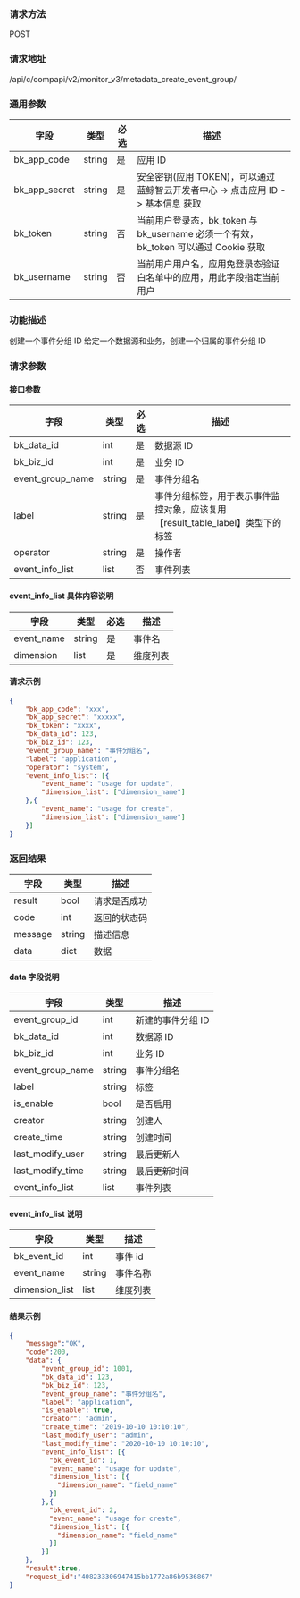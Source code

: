 
### 请求方法

POST


### 请求地址

/api/c/compapi/v2/monitor_v3/metadata_create_event_group/


### 通用参数

| 字段 | 类型 | 必选 |  描述 |
|-----------|------------|--------|------------|
| bk_app_code  |  string    | 是 | 应用 ID     |
| bk_app_secret|  string    | 是 | 安全密钥(应用 TOKEN)，可以通过 蓝鲸智云开发者中心 -> 点击应用 ID -> 基本信息 获取 |
| bk_token     |  string    | 否 | 当前用户登录态，bk_token 与 bk_username 必须一个有效，bk_token 可以通过 Cookie 获取 |
| bk_username  |  string    | 否 | 当前用户用户名，应用免登录态验证白名单中的应用，用此字段指定当前用户 |


### 功能描述

创建一个事件分组 ID
给定一个数据源和业务，创建一个归属的事件分组 ID

### 请求参数



#### 接口参数

| 字段           | 类型   | 必选 | 描述        |
| -------------- | ------ | ---- | ----------- |
| bk_data_id  | int | 是   | 数据源 ID |
| bk_biz_id | int | 是 | 业务 ID |
| event_group_name | string | 是 | 事件分组名 |
| label | string | 是 | 事件分组标签，用于表示事件监控对象，应该复用【result_table_label】类型下的标签 |
| operator | string | 是 | 操作者 |
| event_info_list | list | 否 | 事件列表 |

#### event_info_list 具体内容说明

| 字段                | 类型   | 必选   | 描述     |
| ------------------- | ------ | -------- | -------- |
| event_name | string | 是 | 事件名 |
| dimension | list | 是 | 维度列表 |

#### 请求示例

```json
{
    "bk_app_code": "xxx",
    "bk_app_secret": "xxxxx",
    "bk_token": "xxxx",
    "bk_data_id": 123,
    "bk_biz_id": 123,
    "event_group_name": "事件分组名",
    "label": "application",
    "operator": "system",
    "event_info_list": [{
        "event_name": "usage for update",
        "dimension_list": ["dimension_name"]
    },{
        "event_name": "usage for create",
        "dimension_list": ["dimension_name"]
    }]
}
```

### 返回结果

| 字段    | 类型   | 描述         |
| ------- | ------ | ------------ |
| result  | bool   | 请求是否成功 |
| code    | int    | 返回的状态码 |
| message | string | 描述信息     |
| data    | dict   | 数据         |

#### data 字段说明

| 字段                | 类型   | 描述     |
| ------------------- | ------ | -------- |
| event_group_id | int | 新建的事件分组 ID  |
| bk_data_id | int | 数据源 ID |
| bk_biz_id | int | 业务 ID |
| event_group_name | string | 事件分组名 |
| label | string | 标签 |
| is_enable | bool | 是否启用 |
| creator | string | 创建人 |
| create_time | string | 创建时间 |
| last_modify_user | string | 最后更新人 |
| last_modify_time | string | 最后更新时间 |
| event_info_list | list | 事件列表 |

#### event_info_list 说明

| 字段           | 类型   | 描述     |
| -------------- | ------ | -------- |
| bk_event_id    | int    | 事件 id   |
| event_name     | string | 事件名称 |
| dimension_list | list   | 维度列表 |

#### 结果示例

```json
{
    "message":"OK",
    "code":200,
    "data": {
    	"event_group_id": 1001,
    	"bk_data_id": 123,
    	"bk_biz_id": 123,
    	"event_group_name": "事件分组名",
    	"label": "application",
    	"is_enable": true,
    	"creator": "admin",
    	"create_time": "2019-10-10 10:10:10",
    	"last_modify_user": "admin",
    	"last_modify_time": "2020-10-10 10:10:10",
    	"event_info_list": [{
          "bk_event_id": 1,
          "event_name": "usage for update",
          "dimension_list": [{
            "dimension_name": "field_name"
          }]
        },{
          "bk_event_id": 2,
          "event_name": "usage for create",
          "dimension_list": [{
            "dimension_name": "field_name"
          }]
        }]
    },
    "result":true,
    "request_id":"408233306947415bb1772a86b9536867"
}
```